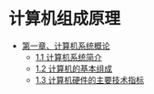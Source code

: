 # 计算机组成原理

* [第一章、计算机系统概论](./第一章、计算机系统概论)
    * [1.1 计算机系统简介](./第一章、计算机系统概论/1.1计算机系统简介.md)
    * [1.2 计算机的基本组成](./第一章、计算机系统概论/1.2计算机的基本组成.md)
    * [1.3 计算机硬件的主要技术指标](./第一章、计算机系统概论/1.3计算机硬件的主要技术指标.md)



